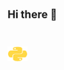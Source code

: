 ## Hi there 👋
<div style="display: inline_block"><br><div style="display: inline_block"><br>  
<img align="center" alt="Rafa-Js" height="30" width="40" src="https://github.com/devicons/devicon/blob/master/icons/python/python-plain.svg">  
</div>
  
  
